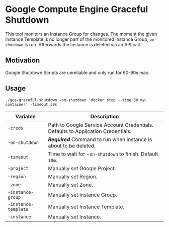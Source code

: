 # Google Compute Engine Graceful Shutdown 

This tool monitors an Instance Group for changes. The moment the given Instance Template
is no longer part of the monitored Instance Group, `on-shutdown` is run. Afterwards
the Instance is deleted via an API call.

## Motivation

Google Shutdown Scripts are unreliable and only run for 60-90s max.


## Usage

```
./gce-graceful-shutdown -on-shutdown 'docker stop --time 30 my-container' -timeout 30s 
```

| Variable                         | Description                                                                                                                                                                                                                                          |
|----------------------------------|---------------------------------------------------------------------------------------|
| `-creds`                         | Path to Google Service Account Credentials. Defaults to Application Credentials.      |
| `-on-shutdown`                   | ***Required*** Command to run when instance is about to be deleted.                   |
| `-timeout`                       | Time to wait for -`on-shutdown` to finish. Default `10m`.                             |
| `-project`                       | Manually set Google Project.                                                          |
| `-region`                        | Manually set Region.                                                                  |
| `-zone`                          | Manually set Zone.                                                                    |
| `-instance-group`                | Manually set Instance Group.                                                          |
| `-instance-template`             | Manually set Instance Template.                                                       |
| `-instance`                      | Manually set Instance.                                                                |


